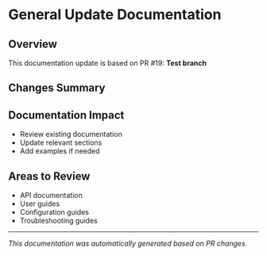 # General Update Documentation

## Overview
This documentation update is based on PR #19: **Test branch**

## Changes Summary


## Documentation Impact
- Review existing documentation
- Update relevant sections
- Add examples if needed

## Areas to Review
- API documentation
- User guides
- Configuration guides
- Troubleshooting guides

---
*This documentation was automatically generated based on PR changes.*